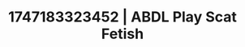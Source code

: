 ---
categories:
- Sultry laughter
- Hentai
- Artistic nudes
- Butt plug play
- Shadow kink
image: /assets/images/1747183323452.webp
layout: post
seo:
  description: Featured content with artistic ABDL Play, Scat Fetish. HD images available.
  keywords: ABDL Play, Scat Fetish
  og_image: /assets/images/1747183323452.webp
  schema_type: VisualArtwork
tags:
- ABDL Play
- Scat Fetish
- '#1747183323452'
title: 1747183323452 | ABDL Play Scat Fetish
---